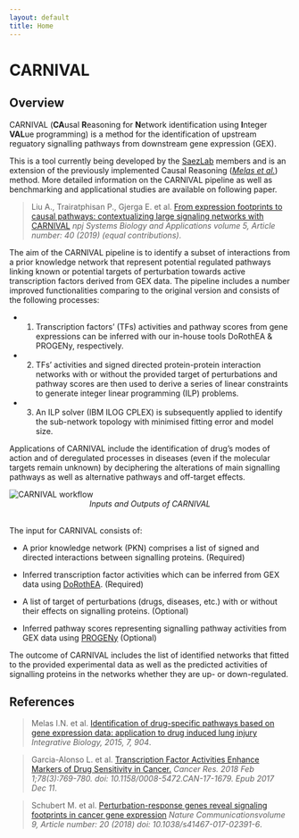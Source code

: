 ```yaml
---
layout: default
title: Home
---
```



# CARNIVAL

## Overview

CARNIVAL (**CA**usal **R**easoning for **N**etwork identification using **I**nteger **VAL**ue programming) is a method for the identification of upstream reguatory signalling pathways from downstream gene expression (GEX).

This is a tool currently being developed by the [SaezLab](http://saezlab.org/) members and is an extension of the previously implemented Causal Reasoning ([*Melas et al.*](http://pubs.rsc.org/en/content/articlehtml/2015/ib/c4ib00294f)) method. More detailed information on the CARNIVAL pipeline as well as benchmarking and applicational studies are available on following paper.

> Liu A., Trairatphisan P., Gjerga E. et al. [From expression footprints to causal pathways: contextualizing large signaling networks with CARNIVAL](https://www.nature.com/articles/s41540-019-0118-z) _npj Systems Biology and Applications volume 5, Article number: 40 (2019) (equal contributions)_.

The aim of the CARNIVAL pipeline is to identify a subset of interactions from a prior knowledge network that represent potential regulated pathways linking known or potential targets of perturbation towards active transcription factors derived from GEX data. The pipeline includes a number improved functionalities comparing to the original version and consists of the following processes: 

 * 1) Transcription factors’ (TFs) activities and pathway scores from gene expressions can be inferred with our in-house tools DoRothEA & PROGENy, respectively. 

 * 2) TFs’ activities and signed directed protein-protein interaction networks with or without the provided target of perturbations and pathway scores are then used to derive a series of linear constraints to generate integer linear programming (ILP) problems. 

 * 3) An ILP solver (IBM ILOG CPLEX) is subsequently applied to identify the sub-network topology with minimised fitting error and model size.

Applications of CARNIVAL include the identification of drug’s modes of action and of deregulated processes in diseases (even if the molecular targets remain unknown) by deciphering the alterations of main signalling pathways as well as alternative pathways and off-target effects.

<img src="/CARNIVAL/public/CARNIVAL_Workflow_Dec2018.png" alt="CARNIVAL workflow">

<center><i>Inputs and Outputs of CARNIVAL</i></center>
<br>

The input for CARNIVAL consists of:

 * A prior knowledge network (PKN) comprises a list of signed and directed interactions between signalling proteins. (Required)

 * Inferred transcription factor activities which can be inferred from GEX data using [DoRothEA](https://github.com/saezlab/DoRothEA). (Required)
 
 * A list of target of perturbations (drugs, diseases, etc.) with or without their effects on signalling proteins. (Optional) 
 
 * Inferred pathway scores representing signalling pathway activities from GEX data using [PROGENy](https://github.com/saezlab/progeny) (Optional)

The outcome of CARNIVAL includes the list of identified networks that fitted to the provided experimental data as well as the predicted activities of signalling proteins in the networks whether they are up- or down-regulated.

## References

> Melas I.N. et al. [Identification of drug-specific pathways based on gene expression data: application to drug induced lung injury](http://pubs.rsc.org/en/content/articlehtml/2015/ib/c4ib00294f) _Integrative Biology, 2015, 7, 904_.

> Garcia-Alonso L. et al. [Transcription Factor Activities Enhance Markers of Drug Sensitivity in Cancer.](http://cancerres.aacrjournals.org/content/78/3/769.full) _Cancer Res. 2018 Feb 1;78(3):769-780. doi: 10.1158/0008-5472.CAN-17-1679. Epub 2017 Dec 11_.

> Schubert M. et al. [Perturbation-response genes reveal signaling footprints in cancer gene expression](https://www.nature.com/articles/s41467-017-02391-6) _Nature Communicationsvolume 9, Article number: 20 (2018) doi: 10.1038/s41467-017-02391-6_.

